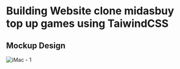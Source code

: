 # Building Website clone midasbuy top up games using TaiwindCSS

## Mockup Design
![iMac - 1](https://user-images.githubusercontent.com/51852948/191702517-80488f0d-013f-42e6-a77e-c4fd9a19b52b.png)
